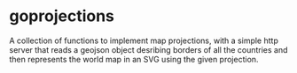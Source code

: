 # goprojections
A collection of functions to implement map projections, with a simple http server that reads a geojson object desribing borders of all the countries and then
represents the world map in an SVG using the given projection.


